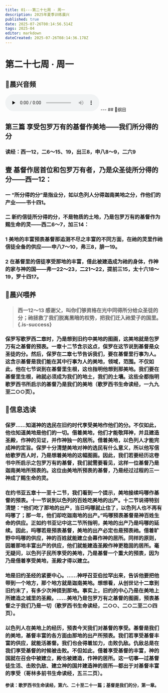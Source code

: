 ```yaml
---
title: 01---第二十七周 · 周一
description: 2025年夏季训练晨兴
published: true
date: 2025-07-26T08:14:56.514Z
tags: 2025-04
editor: markdown
dateCreated: 2025-07-26T08:14:36.178Z
---
```


# 第二十七周 · 周一
## 🎵晨兴音频
<audio id="audio" controls="" preload="none">
      <source id="mp3" src="/2025-04/week3/week27day1.mp3">
</audio>
---
## 📖纲目

## 第三篇    享受包罗万有的基督作美地——我们所分得的分

### 读经：西一12，二6～15、19，出三8，申八8～9，二六9

## 壹    基督作居首位和包罗万有者，乃是众圣徒所分得的分——西一12：

### 一    “所分得的分”是指业分，如以色列人分得迦南美地之分，作他们的产业——书十四1。

### 二    新约信徒所分得的分，不是物质的土地，乃是包罗万有的基督作为赐生命的灵——西二6～7，加三14：

### 1    美地的丰富预表基督那追测不尽之丰富的不同方面，在祂的灵里作祂信徒全备的供应——申八7～10，弗三8，腓一19。

### 2    在基督里的信徒享受那地的丰富，借此被建造成为祂的身体，作神的家与神的国——弗一22～23，二21～22，提前三15，太十六18～19，罗十四17。

## 📖晨兴喂养

>### **西一12～13    感谢父，叫你们够资格在光中同得所分给众圣徒的分；祂拯救了我们脱离黑暗的权势，把我们迁入祂爱子的国里。** {.is-success}

### 保罗写歌罗西二章时，乃是想到旧约中美地的图画，这美地就是包罗万有之基督的预表。一章十二节含示这点，保罗在这节说到基督是众圣徒的分。然后，保罗在二章七节告诉我们，要在基督里行事为人。这含示基督是我们能在其中行事为人的美地，领域，范围。不仅如此，他在七节说到在基督里生根，这也指明他想到那美地。我们要在基督里生根，祂就必须成为我们的地土，我们的土壤。这些全都指明歌罗西书所启示的基督乃是我们的美地（歌罗西书生命读经，一九九至二○○页）。

## 📖信息选读

### 保罗……知道神的选民在旧约时代享受美地作他们的分。不仅如此，他也知道美地是他们的一切。借着美地，他们才能敬拜神，并且建造圣殿，作神的见证，并作神独一的居所。借着美地，以色列人才能完成神的定旨。保罗十分清楚美地对神的选民有什么意义，所以他写信给歌罗西人时，乃是想着美地的这幅图画。因此，我们若要经历这卷书中所启示之包罗万有的基督，我们就需要看见，这样一位基督乃是迦南美地所预表的。这位由美地所预表的基督，乃是经过过程的三一神成了赐生命的灵。

### 在约书亚五章十一至十二节，我们看到一个提示，美地接续吗哪作基督的预表。十一节说到以色列的百姓吃美地的出产。十二节说得特别清楚：“他们吃了那地的出产，当日吗哪就止住了，以色列人也不再有吗哪了；那一年，他们却吃迦南地的出产。”吗哪预表基督是神百姓生命的供应。正如约书亚记中这二节所指明，美地的出产乃是吗哪的延续。因此，吗哪若是预表基督，美地的出产必定也是预表祂。借着旷野中吗哪的供应，神的百姓就能建立会幕作神的居所。同样的原则，因着那地丰富出产的供应，他们就能建造圣殿作神更稳固的居所。毫无疑问，以色列子民所享受的美地，乃是基督一个重大的预表，因为乃是借着享受美地，圣殿才得以建立。

### 地是旧约圣经的紧要中心。……神呼召亚伯拉罕出来，告诉他要把他带到一个地方，那个地方就是迦南美地。想想看，从创世记十二章到旧约末了，有多少次神提到那地。事实上，旧约的中心乃是在美地上所建造之城里的圣殿。……美地乃是包罗万有之基督的图画，预表基督之于我们乃是一切（歌罗西书生命读经，二○○、二○二至二○四页）。

### 以色列人在美地上的经历，预表今天我们对基督的享受。基督是我们的美地，基督丰富的各方面由那地的出产所预表。我们若享受基督丰富的供应，就能活基督。我们也会得着加力，击败仇敌。仇敌总是在我们享受基督的时候被击败。不但如此，借着享受基督的丰富，神的国就在召会中被建立，殿也被建造，作神的居所。这一切事—过基督徒生活、击败仇敌、建立神的国并建造神的居所—都出于对基督丰富的享受（哥林多前书生命读经，五三二页）。

**参读：歌罗西书生命读经，第六、二十至二十一篇；基督是我们的分，第一章。**
<!-- Google tag (gtag.js) -->
<script async src="https://www.googletagmanager.com/gtag/js?id=G-1P8709Z16T"></script>
<script>
  window.dataLayer = window.dataLayer || [];
  function gtag(){dataLayer.push(arguments);}
  gtag('js', new Date());

  gtag('config', 'G-1P8709Z16T');
</script>